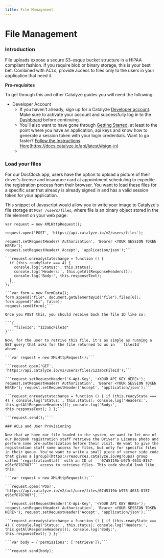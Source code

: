 ```yaml
---
title: File Management
---
```


# File Management

### Introduction

File uploads expose a secure S3-esque bucket structure in a HIPAA compliant fashion. If you require blob or binary storage, this is your best bet. Combined with ACLs, provide access to files only to the users in your application that need it.

**Pre-requisites**

To get through this and other Catalyze guides you will need the following:

- Developer Account
    * If you haven't already, sign up for a Catalyze [Developer account](https://dashboard.catalyze.io). Make sure to activate your account and successfully log in to the [Dashboard](https://dashboard.catalyze.io) before continuing.
    * You'll also want to have gone through [Getting Started](https://docs.catalyze.io/guides/api/latest/getting_started/README.html), at least to the point where  you have an application, api keys and know how to generate a session token with your login credentials. Want to go faster? [Follow the Instructions Here]()(https://docs.catalyze.io/api/latest/#sign-in)
    *


### Load your files

For our DocClock app, users have the option to upload a picture of their driver's license and insurance card at appointment scheduling to expedite the registration process from their browser. You want to load these files for a specific user that already is already signed in and has a valid session token for your application.

This snippet of Javascript would allow you to write your image to Catalyze's file storage at ```POST /users/files```, where file is an binary object stored in the file element on your web page:

```var request = new XMLHttpRequest();```

```request.open('POST', 'https://api.catalyze.io/v2/users/files');```

```request.setRequestHeader('X-Api-Key', '<YOUR API KEY HERE>');
request.setRequestHeader('Authorization', 'Bearer <YOUR SESSION TOKEN HERE>');
request.setRequestHeader('Accept', 'application/json');```

```request.onreadystatechange = function () {
  if (this.readyState === 4) {
    console.log('Status:', this.status);
    console.log('Headers:', this.getAllResponseHeaders());
    console.log('Body:', this.responseText);
  }
};```

```var form = new FormData();
form.append("file", document.getElementById("file").files[0]);
form.append("phi", false);
request.send(form);```

Once you POST this, you should receive back the file ID like so:

```{
    "filesId": "123abcFileId"
}```

Now, for the user to retrive this file, it's as simple as running a GET query that asks for the file returned to us in ```filesId``` above.

```var request = new XMLHttpRequest();```

```request.open('GET', 'https://api.catalyze.io/v2/users/files/123abcFileId');```

```request.setRequestHeader('X-Api-Key', '<YOUR API KEY HERE>'); request.setRequestHeader('Authorization', 'Bearer <YOUR SESSION TOKEN HERE>'); request.setRequestHeader('Accept', 'application/json');```

```request.onreadystatechange = function () { if (this.readyState === 4) { console.log('Status:', this.status); console.log('Headers:', this.getAllResponseHeaders()); console.log('Body:', this.responseText); } };```

```request.send();````

### ACLs and User Provisioning

Now that we have our file loaded in the system, we want to let one of our DocBook registration staff retrieve the Driver's License photo and perform some pre-authorization before their visit. We want to give the registration staff some access for files, but only for specific files in their queue. You've want to write a small piece of server side code that gives a [group](https://resources.catalyze.io/#groups) group called 'registrationStaff' with an ID of ```07d5119b-b975-4633-8157-e95cf8787087``` access to retrieve files. This code should look like this:

```var request = new XMLHttpRequest();```

```request.open('POST', 'https://api.catalyze.io/v2/acl/core/files/07d5119b-b975-4633-8157-e95cf8787087');```

```request.setRequestHeader('X-Api-Key', '<YOUR API KEY HERE>'); request.setRequestHeader('Authorization', 'Bearer <YOUR SESSION TOKEN HERE>'); request.setRequestHeader('Accept', 'application/json');```

```request.onreadystatechange = function () { if (this.readyState === 4) { console.log('Status:', this.status); console.log('Headers:', this.getAllResponseHeaders()); console.log('Body:', this.responseText); } };```

```var body = {'permissions': ['retrieve']};```

```request.send(body);
```




